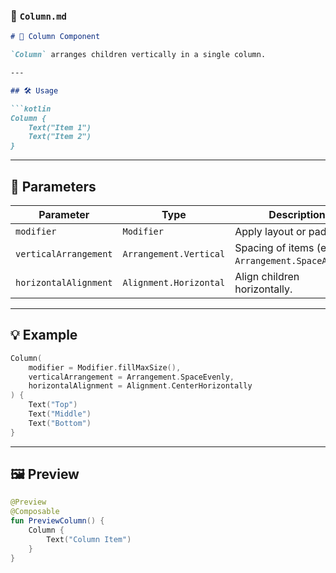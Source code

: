 ### 📄 `Column.md`

```md
# 📐 Column Component

`Column` arranges children vertically in a single column.

---

## 🛠️ Usage

```kotlin
Column {
    Text("Item 1")
    Text("Item 2")
}
````

---

## 📌 Parameters

| Parameter             | Type                   | Description                                         |
| --------------------- | ---------------------- | --------------------------------------------------- |
| `modifier`            | `Modifier`             | Apply layout or padding.                            |
| `verticalArrangement` | `Arrangement.Vertical` | Spacing of items (e.g., `Arrangement.SpaceAround`). |
| `horizontalAlignment` | `Alignment.Horizontal` | Align children horizontally.                        |

---

## 💡 Example

```kotlin
Column(
    modifier = Modifier.fillMaxSize(),
    verticalArrangement = Arrangement.SpaceEvenly,
    horizontalAlignment = Alignment.CenterHorizontally
) {
    Text("Top")
    Text("Middle")
    Text("Bottom")
}
```

---

## 🖼️ Preview

```kotlin
@Preview
@Composable
fun PreviewColumn() {
    Column {
        Text("Column Item")
    }
}
```

